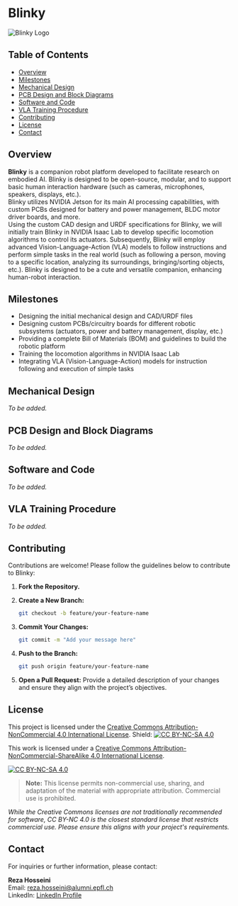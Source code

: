 # Blinky

![Blinky Logo](path/to/logo.png) <!-- Replace with your logo if available -->

## Table of Contents

- [Overview](#overview)
- [Milestones](#milestones)
- [Mechanical Design](#mechanical-design)
- [PCB Design and Block Diagrams](#pcb-design-and-block-diagrams)
- [Software and Code](#software-and-code)
- [VLA Training Procedure](#vla-training-procedure)
- [Contributing](#contributing)
- [License](#license)
- [Contact](#contact)

## Overview

**Blinky** is a companion robot platform developed to facilitate research on embodied AI. Blinky is designed to be open-source, modular, and to support basic human interaction hardware (such as cameras, microphones, speakers, displays, etc.).  
Blinky utilizes NVIDIA Jetson for its main AI processing capabilities, with custom PCBs designed for battery and power management, BLDC motor driver boards, and more.  
Using the custom CAD design and URDF specifications for Blinky, we will initially train Blinky in NVIDIA Isaac Lab to develop specific locomotion algorithms to control its actuators. Subsequently, Blinky will employ advanced Vision-Language-Action (VLA) models to follow instructions and perform simple tasks in the real world (such as following a person, moving to a specific location, analyzing its surroundings, bringing/sorting objects, etc.). Blinky is designed to be a cute and versatile companion, enhancing human-robot interaction.

## Milestones

- Designing the initial mechanical design and CAD/URDF files
- Designing custom PCBs/circuitry boards for different robotic subsystems (actuators, power and battery management, display, etc.)
- Providing a complete Bill of Materials (BOM) and guidelines to build the robotic platform
- Training the locomotion algorithms in NVIDIA Isaac Lab
- Integrating VLA (Vision-Language-Action) models for instruction following and execution of simple tasks

## Mechanical Design

_To be added._

## PCB Design and Block Diagrams

_To be added._

## Software and Code

_To be added._

## VLA Training Procedure

_To be added._

## Contributing

Contributions are welcome! Please follow the guidelines below to contribute to Blinky:

1. **Fork the Repository.**
2. **Create a New Branch:**

    ```bash
    git checkout -b feature/your-feature-name
    ```

3. **Commit Your Changes:**

    ```bash
    git commit -m "Add your message here"
    ```

4. **Push to the Branch:**

    ```bash
    git push origin feature/your-feature-name
    ```

5. **Open a Pull Request:** Provide a detailed description of your changes and ensure they align with the project’s objectives.

## License

This project is licensed under the [Creative Commons Attribution-NonCommercial 4.0 International License](LICENSE).
Shield: [![CC BY-NC-SA 4.0][cc-by-nc-sa-shield]][cc-by-nc-sa]

This work is licensed under a
[Creative Commons Attribution-NonCommercial-ShareAlike 4.0 International License][cc-by-nc-sa].

[![CC BY-NC-SA 4.0][cc-by-nc-sa-image]][cc-by-nc-sa]

[cc-by-nc-sa]: http://creativecommons.org/licenses/by-nc-sa/4.0/
[cc-by-nc-sa-image]: https://licensebuttons.net/l/by-nc-sa/4.0/88x31.png
[cc-by-nc-sa-shield]: https://img.shields.io/badge/License-CC%20BY--NC--SA%204.0-lightgrey.svg

> **Note:** This license permits non-commercial use, sharing, and adaptation of the material with appropriate attribution. Commercial use is prohibited.

*While the Creative Commons licenses are not traditionally recommended for software, CC BY-NC 4.0 is the closest standard license that restricts commercial use. Please ensure this aligns with your project's requirements.*

## Contact

For inquiries or further information, please contact:

**Reza Hosseini**  
Email: [reza.hosseini@alumni.epfl.ch](mailto:reza.hosseini@alumni.epfl.ch)  
LinkedIn: [LinkedIn Profile](https://www.linkedin.com/in/rezahoseini/)
